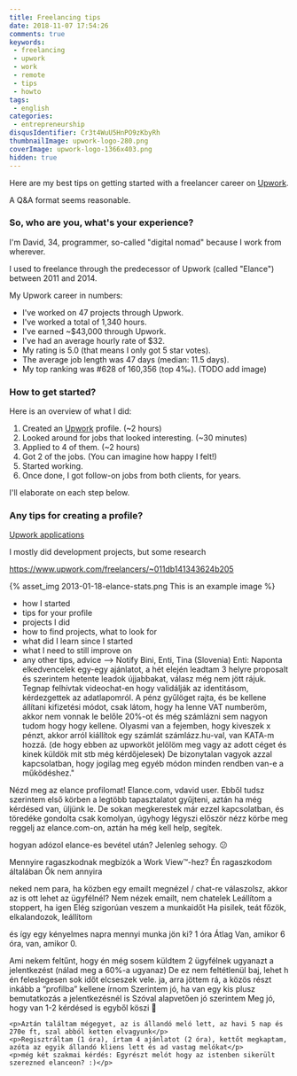 ```yaml
---
title: Freelancing tips
date: 2018-11-07 17:54:26
comments: true
keywords:
 - freelancing
 - upwork
 - work
 - remote
 - tips
 - howto
tags:
 - english
categories:
 - entrepreneurship
disqusIdentifier: Cr3t4WuU5HnPO9zKbyRh
thumbnailImage: upwork-logo-280.png
coverImage: upwork-logo-1366x403.png
hidden: true
---
```

Here are my best tips on getting started with a freelancer career on [Upwork](https://upwork.com).
<!-- more -->
A Q&A format seems reasonable.

### So, who are you, what's your experience?

I'm David, 34, programmer, so-called "digital nomad" because I work from wherever.

I used to freelance through the predecessor of Upwork (called "Elance") between 2011 and 2014.

My Upwork career in numbers:

- I've worked on 47 projects through Upwork.
- I've worked a total of 1,340 hours.
- I've earned ~$43,000 through Upwork.
- I've had an average hourly rate of $32.
- My rating is 5.0 (that means I only got 5 star votes).
- The average job length was 47 days (median: 11.5 days).
- My top ranking was #628 of 160,356 (top 4‰). (TODO add image)

### How to get started?

Here is an overview of what I did:

1. Created an [Upwork](https://upwork.com) profile. (~2 hours)
1. Looked around for jobs that looked interesting. (~30 minutes)
1. Applied to 4 of them. (~2 hours)
1. Got 2 of the jobs. (You can imagine how happy I felt!)
1. Started working.
1. Once done, I got follow-on jobs from both clients, for years.

I'll elaborate on each step below.

### Any tips for creating a profile?

<a href="/upwork-applications" target="_blank">Upwork applications</a>


I mostly did development projects, but some research

https://www.upwork.com/freelancers/~011db141343624b205

{% asset_img 2013-01-18-elance-stats.png This is an example image %}



- how I started
- tips for your profile
- projects I did
- how to find projects, what to look for
- what did I learn since I started
- what I need to still improve on
- any other tips, advice
--> Notify Bini, Enti, Tina (Slovenia)
Enti:
Naponta elkedvencelek egy-egy ajánlatot, a hét elején leadtam 3 helyre proposalt és szerintem hetente leadok újjabbakat, válasz még nem jött rájuk.
Tegnap felhívtak videochat-en hogy validálják az identitásom, kérdezgettek az adatlapomról.
A pénz gyűlöget rajta, és be kellene állítani kifizetési módot, csak látom, hogy ha lenne VAT numberöm, akkor nem vonnak le belőle 20%-ot és még számlázni sem nagyon tudom hogy hogy kellene. Olyasmi van a fejemben, hogy kiveszek x pénzt, akkor arról kiállítok egy számlát számlázz.hu-val, van KATA-m hozzá. (de hogy ebben az upworköt jelölöm meg vagy az adott céget és kinek küldök mit stb még kérdőjelesek)
De bizonytalan vagyok azzal kapcsolatban, hogy jogilag meg egyéb módon minden rendben van-e a működéshez."


Nézd meg az elance profilomat! Elance.com, vdavid user. Ebből tudsz szerintem első körben a legtöbb tapasztalatot gyűjteni, aztán ha még kérdésed van, üljünk le. De sokan megkerestek már ezzel kapcsolatban, és töredéke gondolta csak komolyan, úgyhogy légyszi először nézz körbe meg reggelj az elance.com-on, aztán ha még kell help, segítek.

hogyan adózol elance-es bevétel után?
Jelenleg sehogy. 😕

Mennyire ragaszkodnak megbízók a Work View™-hez?
Én ragaszkodom általában
Ők nem annyira

neked nem para, ha közben egy emailt megnézel / chat-re válaszolsz, akkor az is ott lehet az ügyfélnél?
Nem nézek emailt, nem chatelek
Leállítom a stoppert, ha igen
Elég szigorúan veszem a munkaidőt
Ha pisilek, teát főzök, elkalandozok, leállítom

és így egy kényelmes napra mennyi munka jön ki?
1 óra
Átlag
Van, amikor 6 óra, van, amikor 0.

Ami nekem feltűnt, hogy én még sosem küldtem 2 ügyfélnek ugyanazt a jelentkezést (nálad meg a 60%-a ugyanaz)
De ez nem feltétlenül baj, lehet h én feleslegesen sok időt elcseszek vele.
ja, arra jöttem rá, a közös részt inkább a “profilba” kellene írnom
Szerintem jó, ha van egy kis plusz bemutatkozás a jelentkezésnél is
Szóval alapvetően jó szerintem
Meg jó, hogy van 1-2 kérdésed is egyből
köszi 🙂



    <p>Aztán találtam mégegyet, az is állandó meló lett, az havi 5 nap és 270e ft, szal abból ketten elvagyunk</p>
    <p>Regisztráltam (1 óra), írtam 4 ajánlatot (2 óra), kettőt megkaptam, azóta az egyik állandó kliens lett és ad vastag melókat</p>
    <p>még két szakmai kérdés: Egyrészt melót hogy az istenben sikerült szerezned elanceon? :)</p>


